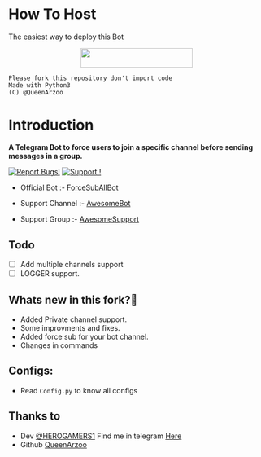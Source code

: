 # How To Host
The easiest way to deploy this Bot
<p align="center"><a href="https://heroku.com/deploy?template=https://github.com/MENTALISTA07/ForceSubAllBot"> <img src="https://img.shields.io/badge/Deploy%20To%20Heroku-red?style=for-the-badge&logo=heroku" width="220" height="38.45"/></a></p>


```
Please fork this repository don't import code
Made with Python3
(C) @QueenArzoo

```

# Introduction
**A Telegram Bot to force users to join a specific channel before sending messages in a group.**

[![Report Bugs!](https://badgen.net/badge/🐞%20Report%20/Bugs/red)](https://t.me/AwesomeSupport)
[![Support !](https://badgen.net/badge/Support%20/Group/blue)](https://telegram.dog/AwesomeSupport)

- Official Bot :- [ForceSubAllBot](http://t.me/ForceSubAllBot)

- Support Channel :- [AwesomeBot](http://t.me/LaylaList)

- Support Group :- [AwesomeSupport](http://t.me/AwesomeSupport)

## Todo
- [ ] Add multiple channels support
- [ ] LOGGER support.

## Whats new in this fork?🤔
- Added Private channel support.
- Some improvments and fixes.
- Added force sub for your bot channel.
- Changes in commands
    
## Configs:
- Read `Config.py` to know all configs

## Thanks to
- Dev [@HEROGAMERS1](https://t.me/HEROGAMERS1) Find me in telegram [Here](https://t.me/HEROGAMERS1)
- Github [QueenArzoo](https://github.com/QueenArzoo)
